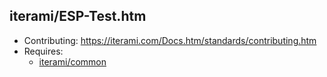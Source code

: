 iterami/ESP-Test.htm
--------------------

* Contributing: https://iterami.com/Docs.htm/standards/contributing.htm
* Requires:
  * [iterami/common](https://github.com/iterami/common)
